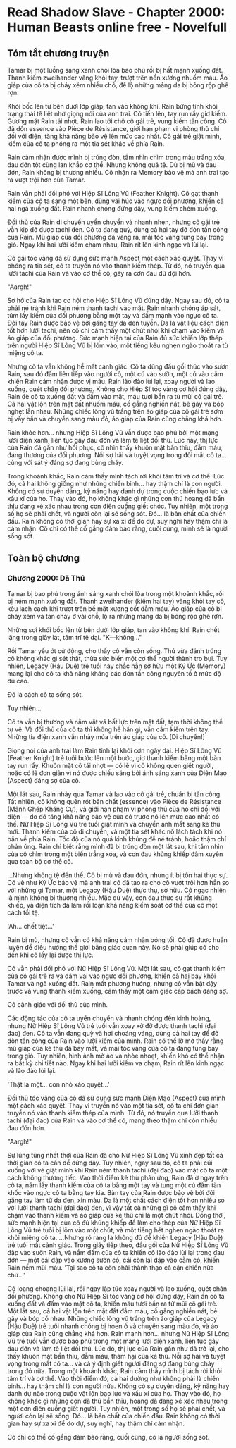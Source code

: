 # Read Shadow Slave - Chapter 2000: Human Beasts online free - Novelfull

## Tóm tắt chương truyện

Tamar bị một luồng sáng xanh chói lòa bao phủ rồi bị hất mạnh xuống đất. Thanh kiếm zweihander văng khỏi tay, trượt trên nền xương nhuốm máu. Áo giáp của cô ta bị cháy xém nhiều chỗ, để lộ những mảng da bị bỏng rộp ghê rợn.

Khói bốc lên từ bên dưới lớp giáp, tan vào không khí. Rain bừng tỉnh khỏi trạng thái tê liệt nhờ giọng nói của anh trai. Cô tiến lên, tay run rẩy giơ kiếm. Gương mặt Rain tái nhợt. Rain lao tới chỗ cô gái trẻ, vung kiếm tấn công. Cô đã dồn essence vào Pièce de Résistance, giới hạn phạm vi phòng thủ chỉ đối với điện, tăng khả năng bảo vệ lên mức cao nhất. Cô gái trẻ giật mình, kiếm của cô ta phóng ra một tia sét khác về phía Rain.

Rain cảm nhận được mình bị trúng đòn, tầm nhìn chìm trong màu trắng xóa, đau đớn tột cùng lan khắp cơ thể. Nhưng không quá tệ. Dù bị mù và đau đớn, Rain không bị thương nhiều. Cô nhận ra Memory bảo vệ mà anh trai tạo ra vượt trội hơn của Tamar.

Rain vẫn phải đối phó với Hiệp Sĩ Lông Vũ (Feather Knight). Cô gạt thanh kiếm của cô ta sang một bên, dùng vai húc vào ngực đối phương, khiến cả hai ngã xuống đất. Rain nhanh chóng đứng dậy, vung kiếm chém xuống.

Đối thủ của Rain di chuyển uyển chuyển và nhanh nhẹn, nhưng cô gái trẻ vẫn kịp đỡ được tachi đen. Cô ta đang quỳ, dùng cả hai tay đỡ đòn tấn công của Rain. Mũ giáp của đối phương đã văng ra, mái tóc vàng tung bay trong gió. Ngay khi hai lưỡi kiếm chạm nhau, Rain rít lên kinh ngạc và lùi lại.

Cô gái tóc vàng đã sử dụng sức mạnh Aspect một cách xảo quyệt. Thay vì phóng ra tia sét, cô ta truyền nó vào thanh kiếm thép. Từ đó, nó truyền qua lưỡi tachi của Rain và vào cơ thể cô, gây ra cơn đau dữ dội hơn.

"Aargh!"

Sơ hở của Rain tạo cơ hội cho Hiệp Sĩ Lông Vũ đứng dậy. Ngay sau đó, cô ta phải né tránh khi Rain ném thanh tachi vào mặt. Rain nhanh chóng áp sát, túm lấy kiếm của đối phương bằng một tay và đấm mạnh vào ngực cô ta. Đôi tay Rain được bảo vệ bởi găng tay da đen tuyền. Da là vật liệu cách điện tốt hơn lưỡi tachi, nên cô chỉ cảm thấy một chút nhói khi chạm vào kiếm và áo giáp của đối phương. Sức mạnh hiện tại của Rain đủ sức khiến lớp thép trên người Hiệp Sĩ Lông Vũ bị lõm vào, một tiếng kêu nghẹn ngào thoát ra từ miệng cô ta.

Nhưng cô ta vẫn không hề mất cảnh giác. Cô ta dùng đầu gối thúc vào sườn Rain, sau đó đấm liên tiếp vào người cô, một cú vào sườn, một cú vào cằm khiến Rain cảm nhận được vị máu. Rain lảo đảo lùi lại, xoay người và lao xuống, quét chân đối phương. Không cho Hiệp Sĩ tóc vàng cơ hội đứng dậy, Rain đè cô ta xuống đất và đấm vào mặt, máu tươi bắn ra từ mũi cô gái trẻ. Cả hai vật lộn trên mặt đất nhuốm máu, cố gắng nghiền nát, bẻ gãy và bóp nghẹt lẫn nhau. Những chiếc lông vũ trắng trên áo giáp của cô gái trẻ sớm bị vấy bẩn và chuyển sang màu đỏ, áo giáp của Rain cũng chẳng khá hơn.

Rain khỏe hơn... nhưng Hiệp Sĩ Lông Vũ vẫn được bao phủ bởi một mạng lưới điện xanh, liên tục gây đau đớn và làm tê liệt đối thủ. Lúc này, thị lực của Rain đã gần như hồi phục, cô nhìn thấy khuôn mặt bẩn thỉu, đẫm máu, đáng thương của đối phương. Nỗi sợ hãi và tuyệt vọng trong đôi mắt cô ta... cùng với sát ý đáng sợ đang bùng cháy.

Trong khoảnh khắc, Rain cảm thấy mình tách rời khỏi tâm trí và cơ thể. Lúc đó, cả hai không giống như những chiến binh... hay thậm chí là con người. Không có sự duyên dáng, kỹ năng hay danh dự trong cuộc chiến bạo lực và xấu xí của họ. Thay vào đó, họ không khác gì những con thú hoang dã bẩn thỉu đang xé xác nhau trong cơn điên cuồng giết chóc. Tuy nhiên, một trong số họ sẽ phải chết, và người còn lại sẽ sống sót. Đó... là bản chất của chiến đấu. Rain không có thời gian hay sự xa xỉ để do dự, suy nghĩ hay thậm chí là cảm nhận. Cô chỉ có thể cố gắng đảm bảo rằng, cuối cùng, mình sẽ là người sống sót.

## Toàn bộ chương

### Chương 2000: Dã Thú

Tamar bị bao phủ trong ánh sáng xanh chói lòa trong một khoảnh khắc, rồi bị ném mạnh xuống đất. Thanh zweihander (kiếm hai tay) văng khỏi tay cô, kêu lạch cạch khi trượt trên bề mặt xương cốt đẫm máu. Áo giáp của cô bị cháy xém và tan chảy ở vài chỗ, lộ ra những mảng da bị bỏng rộp ghê rợn.

Những sợi khói bốc lên từ bên dưới lớp giáp, tan vào không khí. Rain chết lặng trong giây lát, tâm trí tê dại. "K—không..."

Rồi Tamar yếu ớt cử động, cho thấy cô vẫn còn sống. Thứ vừa đánh trúng cô không khác gì sét thật, thừa sức biến một cơ thể người thành tro bụi. Tuy nhiên, Legacy (Hậu Duệ) trẻ tuổi này chắc hẳn sở hữu một Ký Ức (Memory) mang lại cho cô ta khả năng kháng các đòn tấn công nguyên tố ở mức độ đủ cao.

Đó là cách cô ta sống sót.

Tuy nhiên…

Cô ta vẫn bị thương và nằm vật vã bất lực trên mặt đất, tạm thời không thể tự vệ. Và đối thủ của cô ta thì không hề hấn gì, vẫn cầm kiếm trên tay. Những tia điện xanh vẫn nhảy múa trên áo giáp của cô. [Di chuyển!]

Giọng nói của anh trai làm Rain tỉnh lại khỏi cơn ngây dại. Hiệp Sĩ Lông Vũ (Feather Knight) trẻ tuổi bước lên một bước, giơ thanh kiếm bằng một bàn tay run rẩy. Khuôn mặt cô tái nhợt — có lẽ vì cô không quen giết người, hoặc có lẽ đơn giản vì nó được chiếu sáng bởi ánh sáng xanh của Diện Mạo (Aspect) đáng sợ của cô.

Một lát sau, Rain nhảy qua Tamar và lao vào cô gái trẻ, chuẩn bị tấn công. Tất nhiên, cô không quên rót bản chất (essence) vào Pièce de Résistance (Mảnh Ghép Kháng Cự), và giới hạn phạm vi phòng thủ của nó chỉ đối với điện — do đó tăng khả năng bảo vệ của cô trước nó lên mức cao nhất có thể. Nữ Hiệp Sĩ Lông Vũ trẻ tuổi giật mình và chuyển ánh mắt sang kẻ thù mới. Thanh kiếm của cô di chuyển, và một tia sét khác nổ lách tách khi nó bắn về phía Rain. Tốc độ của nó quá kinh khủng để né tránh, hoặc thậm chí phản ứng. Rain chỉ biết rằng mình đã bị trúng đòn một lát sau, khi tầm nhìn của cô chìm trong một biển trắng xóa, và cơn đau khủng khiếp đâm xuyên qua toàn bộ cơ thể cô.

…Nhưng không tệ đến thế. Cô bị mù và đau đớn, nhưng ít bị tổn hại thực sự. Có vẻ như Ký Ức bảo vệ mà anh trai cô đã tạo ra cho cô vượt trội hơn hẳn so với những gì Tamar, một Legacy (Hậu Duệ) thực thụ, sở hữu. Cô ngạc nhiên là mình không bị thương nhiều. Mặc dù vậy, cơn đau thực sự rất khủng khiếp, và điện tích đã làm rối loạn khả năng kiểm soát cơ thể của cô một cách tồi tệ.

'Ah… chết tiệt…'

Rain bị mù, nhưng cô vẫn có khả năng cảm nhận bóng tối. Cô đã được huấn luyện để điều hướng thế giới bằng giác quan này. Nó sẽ phải giúp cô cho đến khi cô lấy lại được thị lực.

Cô vẫn phải đối phó với Nữ Hiệp Sĩ Lông Vũ. Một lát sau, cô gạt thanh kiếm của cô gái trẻ ra và đâm vai vào ngực đối phương, khiến cả hai bay khỏi Tamar và ngã xuống đất. Rain mất phương hướng, nhưng cô vẫn bật dậy trước và vung thanh kiếm xuống, cảm thấy một cảm giác cấp bách đáng sợ.

Cô cảnh giác với đối thủ của mình.

Các động tác của cô ta uyển chuyển và nhanh chóng đến kinh hoàng, nhưng Nữ Hiệp Sĩ Lông Vũ trẻ tuổi vẫn xoay xở đỡ được thanh tachi (đại đao) đen. Cô ta vẫn đang quỳ và hơi choáng váng, dùng cả hai tay để đỡ đòn tấn công của Rain vào lưỡi kiếm của mình. Rain có thể lờ mờ thấy rằng mũ giáp của kẻ thù đã bay mất, và mái tóc vàng của cô ta đang tung bay trong gió. Tuy nhiên, hình ảnh mờ ảo và nhòe nhoẹt, khiến khó có thể nhận ra bất kỳ chi tiết nào. Ngay khi hai lưỡi kiếm va chạm, Rain rít lên kinh ngạc và lảo đảo lùi lại.

'Thật là một… con nhỏ xảo quyệt…'

Đối thủ tóc vàng của cô đã sử dụng sức mạnh Diện Mạo (Aspect) của mình một cách xảo quyệt. Thay vì truyền nó vào một tia sét, cô ta chỉ đơn giản truyền nó vào thanh kiếm thép của mình. Từ đó, nó truyền qua lưỡi thanh tachi (đại đao) của Rain và vào cơ thể cô, mang theo thậm chí còn nhiều đau đớn hơn.

"Aargh!"

Sự lúng túng nhất thời của Rain đã cho Nữ Hiệp Sĩ Lông Vũ xinh đẹp tất cả thời gian cô ta cần để đứng dậy. Tuy nhiên, ngay sau đó, cô ta phải cúi xuống với vẻ giật mình khi Rain ném thanh tachi (đại đao) vào mặt cô ta một cách không thương tiếc. Vào thời điểm kẻ thù phản ứng, Rain đã ở ngay trên cô ta, nắm lấy thanh kiếm của cô ta bằng một tay và tung một cú đấm tàn khốc vào ngực cô ta bằng tay kia. Bàn tay của Rain được bảo vệ bởi đôi găng tay làm từ da đen, xỉn màu. Da là một chất cách điện tốt hơn nhiều so với lưỡi thanh tachi (đại đao) đen, vì vậy tất cả những gì cô cảm thấy khi chạm vào thanh kiếm và áo giáp của kẻ thù chỉ là một chút nhói. Đồng thời, sức mạnh hiện tại của cô đủ khủng khiếp để làm cho thép của Nữ Hiệp Sĩ Lông Vũ trẻ tuổi bị lõm vào một chút, và một tiếng hét nghẹn ngào thoát ra khỏi miệng cô ta. …Nhưng rõ ràng là không đủ để khiến Legacy (Hậu Duệ) trẻ tuổi mất cảnh giác. Trong giây tiếp theo, đầu gối của Nữ Hiệp Sĩ Lông Vũ đập vào sườn Rain, và nắm đấm của cô ta khiến cô lảo đảo lùi lại trong đau đớn — một cái đập vào xương sườn cô, cái còn lại đập vào cằm cô, khiến Rain nếm mùi máu. 'Tại sao cô ta còn phải thành thạo cả cận chiến nữa chứ…'

Cô loạng choạng lùi lại, rồi ngay lập tức xoay người và lao xuống, quét chân đối phương. Không cho Nữ Hiệp Sĩ tóc vàng cơ hội đứng dậy, Rain ấn cô ta xuống đất và đấm vào mặt cô ta, khiến máu tươi bắn ra từ mũi cô gái trẻ. Một lát sau, cả hai vật lộn trên mặt đất đẫm máu, cố gắng nghiền nát, bẻ gãy và bóp cổ nhau. Những chiếc lông vũ trắng trên áo giáp của Legacy (Hậu Duệ) trẻ tuổi nhanh chóng bị hoen ố và chuyển sang màu đỏ, và áo giáp của Rain cũng chẳng khá hơn. Rain mạnh hơn… nhưng Nữ Hiệp Sĩ Lông Vũ trẻ tuổi vẫn được bao phủ trong một mạng lưới điện xanh, liên tục gây đau đớn và làm tê liệt đối thủ. Lúc đó, thị lực của Rain gần như đã trở lại, cho thấy khuôn mặt bẩn thỉu, đẫm máu, thảm hại của kẻ thù. Nỗi sợ hãi và tuyệt vọng trong mắt cô ta… và cả ý định giết người đáng sợ đang bùng cháy trong đó nữa. Trong một khoảnh khắc, Rain cảm thấy mình bị tách rời khỏi tâm trí và cơ thể. Vào thời điểm đó, cả hai dường như không phải là chiến binh… hay thậm chí là con người nữa. Không có sự duyên dáng, kỹ năng hay danh dự nào trong cuộc vật lộn bạo lực và xấu xí của họ. Thay vào đó, họ không khác gì những con dã thú bẩn thỉu, hoang dã đang xé xác nhau trong một cơn điên cuồng giết người. Tuy nhiên, một trong số họ sẽ phải chết, và người còn lại sẽ sống. Đó… là bản chất của chiến đấu. Rain không có thời gian hay sự xa xỉ để do dự, suy nghĩ, hay thậm chí cảm nhận.

Cô chỉ có thể cố gắng đảm bảo rằng, cuối cùng, cô là người sống sót.